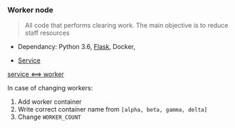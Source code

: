 ### Worker node 

> All code that performs clearing work. The main objective is to reduce staff resources

- Dependancy: Python 3.6, [Flask](http://flask.pocoo.org/docs/0.12/ "Flask"), Docker, 

- [Service](../worker_service/README.md)

[service <==> worker](../worker_service/service.jpg "dependencies between the workers and the service")

In case of changing workers:
1. Add worker container
2. Write correct container name from `[alpha, beta, gamma, delta]`
3. Change `WORKER_COUNT`